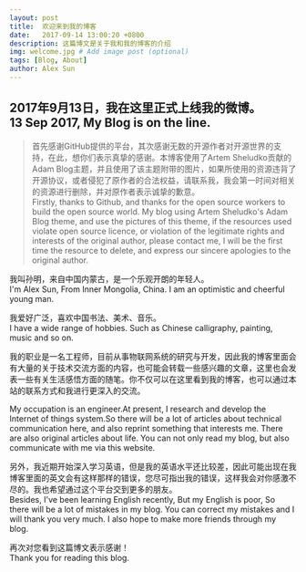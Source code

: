 ```yaml
---
layout: post
title:  欢迎来到我的博客
date:   2017-09-14 13:00:20 +0800
description: 这篇博文是关于我和我的博客的介绍
img: welcome.jpg # Add image post (optional)
tags: [Blog, About]
author: Alex Sun
---
```


2017年9月13日，我在这里正式上线我的微博。  
13 Sep 2017, My Blog is on the line.
------  


>首先感谢GitHub提供的平台，其次感谢无数的开源作者对开源世界的支持，在此，想你们表示真挚的感谢。本博客使用了Artem Sheludko贡献的Adam Blog主题，并且使用了该主题附带的图片，如果所使用的资源违背了开源协议，或者侵犯了原作者的合法权益，请联系我，我会第一时间对相关的资源进行删除，并对原作者表示诚挚的歉意。  
>Firstly, thanks to Github, and thanks for the open source workers to build the open source world. My blog using Artem Sheludko's Adam Blog theme, and use the pictures of this theme, if the resources used violate open source licence, or violation of the legitimate rights and interests of the original author, please contact me, I will be the first time the resource to delete, and express our sincere apologies to the original author.  

我叫孙明，来自中国内蒙古，是一个乐观开朗的年轻人。  
I'm Alex Sun, From Inner Mongolia, China. I am an optimistic and cheerful young man.


我爱好广泛，喜欢中国书法、美术、音乐。  
I have a wide range of hobbies. Such as Chinese calligraphy, painting, music and so on.

我的职业是一名工程师，目前从事物联网系统的研究与开发，因此我的博客里面会有大量的关于技术交流方面的内容，也可能会转载一些感兴趣的文章，这里也会发表一些有关生活感悟方面的随笔。你不仅可以在这里看到我的博客，也可以通过本站的联系方式和我进行更深入的交流。  

My occupation is an engineer.At present, I research and develop the Internet of things system.So there will be a lot of articles about technical communication here, and also reprint something that interests me. There are also original articles about life. You can not only read my blog, but also communicate with me via this website.

另外，我近期开始深入学习英语，但是我的英语水平还比较差，因此可能出现在我博客里面的英文会有这样那样的错误，您尽可指出我的错误，这样我会对你感激不尽的。我也希望通过这个平台交到更多的朋友。  
Besides, I've been learning English recently, But my English is poor, So there will be a lot of mistakes in my blog. You can correct my mistakes and I will thank you very much. I also hope to make more friends through my blog.

再次对您看到这篇博文表示感谢！  
Thank you for reading this blog.
